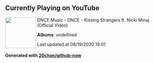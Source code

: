 ## Currently Playing on YouTube

[<img align="left" width="100" src="https://yt3.ggpht.com/a/AATXAJzjpOCA4DPehoC6FwT0VeYuHP1rs5d13p38E5bk=s176-c-k-c0xffffffff-no-nd-rj">](https://www.youtube.com/channel/UC73Vs9KZ2ugM5pX6ng_4v2w)

DNCE Music - DNCE - Kissing Strangers ft. Nicki Minaj (Official Video)

**Albums**: undefined

Last updated at 08/19/2020 19:01

#### Generated with [20chan/github-now](https://github.com/20chan/github-now)


<!--
**20chan/20chan** is a ✨ _special_ ✨ repository because its `README.md` (this file) appears on your GitHub profile.

Here are some ideas to get you started:

- 🔭 I’m currently working on ...
- 🌱 I’m currently learning ...
- 👯 I’m looking to collaborate on ...
- 🤔 I’m looking for help with ...
- 💬 Ask me about ...
- 📫 How to reach me: ...
- 😄 Pronouns: ...
- ⚡ Fun fact: ...
-->
